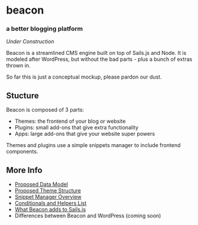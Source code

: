 # beacon
### a better blogging platform

*Under Construction*

Beacon is a streamlined CMS engine built on top of Sails.js and Node. It is modeled after WordPress, but without the bad parts - plus a bunch of extras thrown in.

So far this is just a conceptual mockup, please pardon our dust.

Stucture
---

Beacon is composed of 3 parts:

- Themes: the frontend of your blog or website
- Plugins: small add-ons that give extra functionality
- Apps: large add-ons that give your website super powers

Themes and plugins use a simple snippets manager to include frontend components.

More Info
---

- [Proposed Data Model](MODEL.md) 
- [Proposed Theme Structure](beacon/themes/skipper/)
- [Snippet Manager Overview](SNIPPETS.md)
- [Conditionals and Helpers List](beacon/apps/core/helpers.js)
- [What Beacon adds to Sails.js](sails.md)
- Differences between Beacon and WordPress (coming soon)
